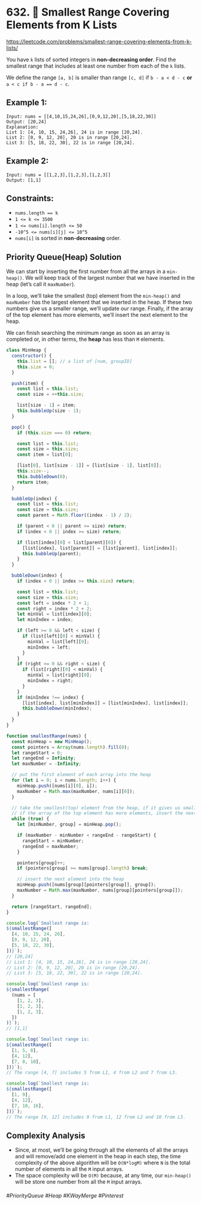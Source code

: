 # 632. 📍 Smallest Range Covering Elements from K Lists
https://leetcode.com/problems/smallest-range-covering-elements-from-k-lists/

You have `k` lists of sorted integers in <b>non-decreasing order</b>. Find the smallest range that includes at least one number from each of the `k` lists.

We define the range `[a, b]` is smaller than range `[c, d]` if `b - a < d - c` <b>or</b> `a < c if b - a == d - c`.

## Example 1:
````
Input: nums = [[4,10,15,24,26],[0,9,12,20],[5,18,22,30]]
Output: [20,24]
Explanation: 
List 1: [4, 10, 15, 24,26], 24 is in range [20,24].
List 2: [0, 9, 12, 20], 20 is in range [20,24].
List 3: [5, 18, 22, 30], 22 is in range [20,24].
````
## Example 2:
````
Input: nums = [[1,2,3],[1,2,3],[1,2,3]]
Output: [1,1]
```` 

## Constraints:

- `nums.length == k`
- `1 <= k <= 3500`
- `1 <= nums[i].length <= 50`
- `-10^5 <= nums[i][j] <= 10^5`
- `nums[i]` is sorted in <b>non-decreasing</b> order.

## Priority Queue(Heap) Solution
We can start by inserting the first number from all the arrays in a `min-heap()`. We will keep track of the largest number that we have inserted in the heap (let’s call it `maxNumber`).

In a loop, we’ll take the smallest (top) element from the `min-heap()` and `maxNumber` has the largest element that we inserted in the heap. If these two numbers give us a smaller range, we’ll update our range. Finally, if the array of the top element has more elements, we’ll insert the next element to the heap.

We can finish searching the minimum range as soon as an array is completed or, in other terms, the <b>heap</b> has less than `M` elements.
````js
class MinHeap {
  constructor() {
    this.list = []; // a list of [num, groupID]
    this.size = 0;
  }

  push(item) {
    const list = this.list;
    const size = ++this.size;

    list[size - 1] = item;
    this.bubbleUp(size - 1);
  }

  pop() {
    if (this.size === 0) return;

    const list = this.list;
    const size = this.size;
    const item = list[0];

    [list[0], list[size - 1]] = [list[size - 1], list[0]];
    this.size--;
    this.bubbleDown(0);
    return item;
  }

  bubbleUp(index) {
    const list = this.list;
    const size = this.size;
    const parent = Math.floor((index - 1) / 2);

    if (parent < 0 || parent >= size) return;
    if (index < 0 || index >= size) return;

    if (list[index][0] < list[parent][0]) {
      [list[index], list[parent]] = [list[parent], list[index]];
      this.bubbleUp(parent);
    }
  }

  bubbleDown(index) {
    if (index < 0 || index >= this.size) return;

    const list = this.list;
    const size = this.size;
    const left = index * 2 + 1;
    const right = index * 2 + 2;
    let minVal = list[index][0];
    let minIndex = index;

    if (left >= 0 && left < size) {
      if (list[left][0] < minVal) {
        minVal = list[left][0];
        minIndex = left;
      }
    }
    if (right >= 0 && right < size) {
      if (list[right][0] < minVal) {
        minVal = list[right][0];
        minIndex = right;
      }
    }
    if (minIndex !== index) {
      [list[index], list[minIndex]] = [list[minIndex], list[index]];
      this.bubbleDown(minIndex);
    }
  }
}

function smallestRange(nums) {
  const minHeap = new MinHeap();
  const pointers = Array(nums.length).fill(0);
  let rangeStart = 0;
  let rangeEnd = Infinity;
  let maxNumber = -Infinity;

  // put the first element of each array into the heap
  for (let i = 0; i < nums.length; i++) {
    minHeap.push([nums[i][0], i]);
    maxNumber = Math.max(maxNumber, nums[i][0]);
  }

  // take the smallest(top) element from the heap, if it gives us smaller range, update the ranges
  // if the array of the top element has more elements, insert the next element in the heap
  while (true) {
    let [minNumber, group] = minHeap.pop();

    if (maxNumber - minNumber < rangeEnd - rangeStart) {
      rangeStart = minNumber;
      rangeEnd = maxNumber;
    }

    pointers[group]++;
    if (pointers[group] >= nums[group].length) break;

    // insert the next element into the heap
    minHeap.push([nums[group][pointers[group]], group]);
    maxNumber = Math.max(maxNumber, nums[group][pointers[group]]);
  }

  return [rangeStart, rangeEnd];
}

console.log(`Smallest range is: 
${smallestRange([
  [4, 10, 15, 24, 26],
  [0, 9, 12, 20],
  [5, 18, 22, 30],
])}`);
// [20,24]
// List 1: [4, 10, 15, 24,26], 24 is in range [20,24].
// List 2: [0, 9, 12, 20], 20 is in range [20,24].
// List 3: [5, 18, 22, 30], 22 is in range [20,24].

console.log(`Smallest range is: 
${smallestRange(
  (nums = [
    [1, 2, 3],
    [1, 2, 3],
    [1, 2, 3],
  ])
)}`);
// [1,1]

console.log(`Smallest range is: 
${smallestRange([
  [1, 5, 8],
  [4, 12],
  [7, 8, 10],
])}`);
// The range [4, 7] includes 5 from L1, 4 from L2 and 7 from L3.

console.log(`Smallest range is: 
${smallestRange([
  [1, 9],
  [4, 12],
  [7, 10, 16],
])}`);
// The range [9, 12] includes 9 from L1, 12 from L2 and 10 from L3.
````

## Complexity Analysis
- Since, at most, we’ll be going through all the elements of all the arrays and will remove/add one element in the heap in each step, the time complexity of the above algorithm will be `O(N*logM)` where `N` is the total number of elements in all the `M` input arrays.
- The space complexity will be `O(M)` because, at any time, our `min-heap()` will be store one number from all the `M` input arrays.

###### #PriorityQueue #Heap #KWayMerge #Pinterest
